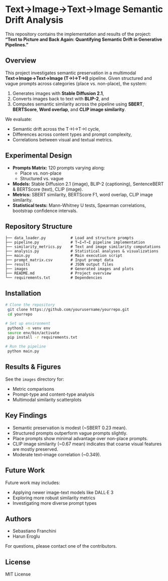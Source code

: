 # Text→Image→Text→Image Semantic Drift Analysis

This repository contains the implementation and results of the project:
**“Text to Picture and Back Again: Quantifying Semantic Drift in Generative Pipelines.”**

## Overview

This project investigates semantic preservation in a multimodal **Text→Image→Text→Image (T→I→T→I)** pipeline. Given structured and vague prompts across categories (place vs. non-place), the system:

1. Generates images with **Stable Diffusion 2.1**,
2. Converts images back to text with **BLIP-2**, and
3. Computes semantic similarity across the pipeline using **SBERT**, **BERTScore**, **Word overlap**, and **CLIP image similarity**.

We evaluate:

* Semantic drift across the T→I→T→I cycle,
* Differences across content types and prompt complexity,
* Correlations between visual and textual metrics.

## Experimental Design

* **Prompts Matrix:** 120 prompts varying along:
  * Place vs. non-place
  * Structured vs. vague
* **Models:** Stable Diffusion 2.1 (image), BLIP-2 (captioning), SentenceBERT & BERTScore (text), CLIP (image).
* **Metrics:** SBERT similarity, BERTScore F1, word overlap, CLIP image similarity.
* **Statistical tests:** Mann-Whitney U tests, Spearman correlations, bootstrap confidence intervals.

## Repository Structure

```
├── data_loader.py           # Load and structure prompts
├── pipeline.py              # T→I→T→I pipeline implementation
├── similarity_metrics.py    # Text and image similarity computations
├── analysis.py              # Statistical analyses & visualizations
├── main.py                  # Main execution script
├── prompt_matrix.csv        # Input prompt data
├── results                  # JSON output files
├── images                   # Generated images and plots
├── README.md                # Project overview
└── requirements.txt         # Dependencies
```

## Installation

```bash
# Clone the repository
 git clone https://github.com/yourusername/yourrepo.git
 cd yourrepo

# Set up environment
 python3 -m venv env
 source env/bin/activate
 pip install -r requirements.txt

# Run the pipeline
 python main.py
```

## Results & Figures

See the `images` directory for:

* Metric comparisons
* Prompt-type and content-type analysis
* Multimodal similarity scatterplots

## Key Findings

* Semantic preservation is modest (\~SBERT 0.23 mean).
* Structured prompts outperform vague prompts slightly.
* Place prompts show minimal advantage over non-place prompts.
* CLIP image similarity (\~0.67 mean) indicates that coarse visual features are mostly preserved.
* Moderate text–image correlation (\~0.349).

## Future Work

Future work may includes:

* Applying newer image-text models like DALL·E 3
* Exploring more robust similarity metrics
* Investigating more diverse prompt types

## Authors

- Sebastiano Franchini
- Harun Eroglu

For questions, please contact one of the contributors.

## License

MIT License
